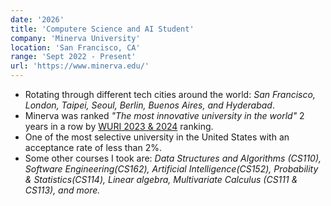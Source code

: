 ```yaml
---
date: '2026'
title: 'Computere Science and AI Student'
company: 'Minerva University'
location: 'San Francisco, CA'
range: 'Sept 2022 - Present'
url: 'https://www.minerva.edu/'
---
```


- Rotating through different tech cities around the world: <i>San Francisco, London, Taipei, Seoul, Berlin, Buenos Aires, and Hyderabad</i>.
- Minerva was ranked <i>"The most innovative university in the world"</i> 2 years in a row by <a href="https://www.minerva.edu/announcements/minerva-university-most-innovative-university-wuri-2024/">WURI 2023 & 2024</a> ranking.
- One of the most selective university in the United States with an acceptance rate of less than 2%.
- Some other courses I took are: <i>Data Structures and Algorithms (CS110), Software Engineering(CS162), Artificial Intelligence(CS152), Probability & Statistics(CS114), Linear algebra, Multivariate Calculus (CS111 & CS113), and more.</i>
